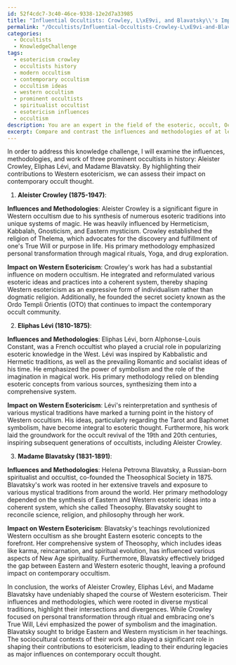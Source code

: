 ```yaml
---
id: 52f4cdc7-3c40-46ce-9338-12e2d7a33985
title: "Influential Occultists: Crowley, L\xE9vi, and Blavatsky\\'s Impact on Western Esotericism"
permalink: "/Occultists/Influential-Occultists-Crowley-L\xE9vi-and-Blavatskys-Impact-on-Western-Esotericism/"
categories:
  - Occultists
  - KnowledgeChallenge
tags:
  - esotericism crowley
  - occultists history
  - modern occultism
  - contemporary occultism
  - occultism ideas
  - western occultism
  - prominent occultists
  - spiritualist occultist
  - esotericism influences
  - occultism
description: You are an expert in the field of the esoteric, occult, Occultists and Education. You are a writer of tests, challenges, books and deep knowledge on Occultists for initiates and students to gain deep insights and understanding from. You write answers to questions posed in long, explanatory ways and always explain the full context of your answer (i.e., related concepts, formulas, examples, or history), as well as the step-by-step thinking process you take to answer the challenges. Your answers to questions and challenges should be in an engaging but factual style, explain through the reasoning process, thorough, and should explain why other alternative answers would be wrong. Summarize the key themes, ideas, and conclusions at the end.
excerpt: Compare and contrast the influences and methodologies of at least three prominent occultists in history, demonstrating the ways in which their practices and beliefs have shaped the course of Western esotericism. Consider the intersections and divergences of their ideologies, the impact of sociocultural contexts on their work, and the ultimate implications of their legacy on contemporary occult thought.
---
```

In order to address this knowledge challenge, I will examine the influences, methodologies, and work of three prominent occultists in history: Aleister Crowley, Eliphas Lévi, and Madame Blavatsky. By highlighting their contributions to Western esotericism, we can assess their impact on contemporary occult thought.

1. **Aleister Crowley (1875-1947)**:

**Influences and Methodologies**: Aleister Crowley is a significant figure in Western occultism due to his synthesis of numerous esoteric traditions into unique systems of magic. He was heavily influenced by Hermeticism, Kabbalah, Gnosticism, and Eastern mysticism. Crowley established the religion of Thelema, which advocates for the discovery and fulfillment of one's True Will or purpose in life. His primary methodology emphasized personal transformation through magical rituals, Yoga, and drug exploration.

**Impact on Western Esotericism**: Crowley's work has had a substantial influence on modern occultism. He integrated and reformulated various esoteric ideas and practices into a coherent system, thereby shaping Western esotericism as an expressive form of individualism rather than dogmatic religion. Additionally, he founded the secret society known as the Ordo Templi Orientis (OTO) that continues to impact the contemporary occult community.

2. **Eliphas Lévi (1810-1875)**:

**Influences and Methodologies**: Eliphas Lévi, born Alphonse-Louis Constant, was a French occultist who played a crucial role in popularizing esoteric knowledge in the West. Lévi was inspired by Kabbalistic and Hermetic traditions, as well as the prevailing Romantic and socialist ideas of his time. He emphasized the power of symbolism and the role of the imagination in magical work. His primary methodology relied on blending esoteric concepts from various sources, synthesizing them into a comprehensive system.

**Impact on Western Esotericism**: Lévi's reinterpretation and synthesis of various mystical traditions have marked a turning point in the history of Western occultism. His ideas, particularly regarding the Tarot and Baphomet symbolism, have become integral to esoteric thought. Furthermore, his work laid the groundwork for the occult revival of the 19th and 20th centuries, inspiring subsequent generations of occultists, including Aleister Crowley.

3. **Madame Blavatsky (1831-1891)**:

**Influences and Methodologies**: Helena Petrovna Blavatsky, a Russian-born spiritualist and occultist, co-founded the Theosophical Society in 1875. Blavatsky's work was rooted in her extensive travels and exposure to various mystical traditions from around the world. Her primary methodology depended on the synthesis of Eastern and Western esoteric ideas into a coherent system, which she called Theosophy. Blavatsky sought to reconcile science, religion, and philosophy through her work.

**Impact on Western Esotericism**: Blavatsky's teachings revolutionized Western occultism as she brought Eastern esoteric concepts to the forefront. Her comprehensive system of Theosophy, which includes ideas like karma, reincarnation, and spiritual evolution, has influenced various aspects of New Age spirituality. Furthermore, Blavatsky effectively bridged the gap between Eastern and Western esoteric thought, leaving a profound impact on contemporary occultism.

In conclusion, the works of Aleister Crowley, Eliphas Lévi, and Madame Blavatsky have undeniably shaped the course of Western esotericism. Their influences and methodologies, which were rooted in diverse mystical traditions, highlight their intersections and divergences. While Crowley focused on personal transformation through ritual and embracing one's True Will, Lévi emphasized the power of symbolism and the imagination. Blavatsky sought to bridge Eastern and Western mysticism in her teachings. The sociocultural contexts of their work also played a significant role in shaping their contributions to esotericism, leading to their enduring legacies as major influences on contemporary occult thought.

